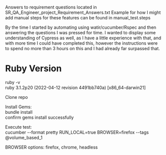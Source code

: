 Answers to requirement questions located in SR_QA_Engineer_project_Requirement_Answers.txt
Example for how I might add manual steps for these features can be found in manual_test.steps

By the time I started by automating using watir/cucumber/Rspec and then answering the questions I was pressed for time.  I wanted to display some understanding of Cypress as well, as I have a little experience with that, and with more time I could have completed this, however the instructions were to spend no more than 3 hours on this and I had already far surpassed that.

# Ruby Version
ruby -v  
ruby 3.1.2p20 (2022-04-12 revision 4491bb740a) [x86_64-darwin21]  

Clone repo  

Install Gems:  
  bundle install<br>
  confirm gems install successfully

Execute test:  
  cucumber --format pretty RUN_LOCAL=true BROWSER=firefox --tags @volume_based_1  
  
  BROWSER options: firefox, chrome, headless  
